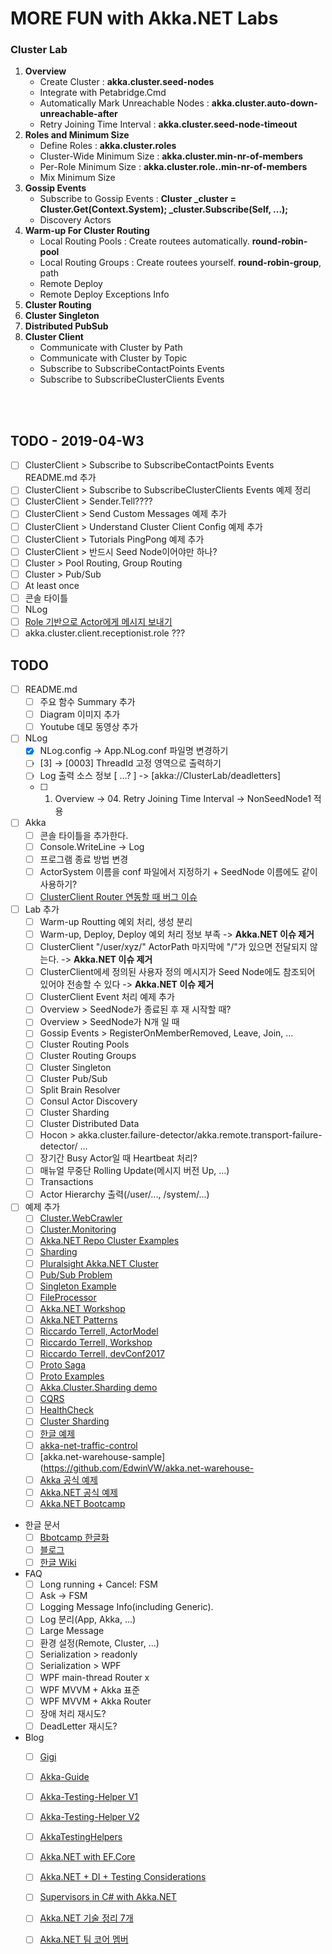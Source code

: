 # MORE FUN with Akka.NET Labs 

### Cluster Lab
1. **Overview**
   - Create Cluster : **akka.cluster.seed-nodes**
   - Integrate with Petabridge.Cmd  
   - Automatically Mark Unreachable Nodes : **akka.cluster.auto-down-unreachable-after**
   - Retry Joining Time Interval : **akka.cluster.seed-node-timeout**
1. **Roles and Minimum Size**
   - Define Roles : **akka.cluster.roles**
   - Cluster-Wide Minimum Size : **akka.cluster.min-nr-of-members**
   - Per-Role Minimum Size : **akka.cluster.role.<role-name>.min-nr-of-members**
   - Mix Minimum Size  
1. **Gossip Events**
   - Subscribe to Gossip Events : **Cluster _cluster = Cluster.Get(Context.System); _cluster.Subscribe(Self, ...);**
   - Discovery Actors
1. **Warm-up For Cluster Routing**
   - Local Routing Pools : Create routees automatically. **round-robin-pool**
   - Local Routing Groups : Create routees yourself. **round-robin-group**, path
   - Remote Deploy
   - Remote Deploy Exceptions Info 
1. **Cluster Routing**
1. **Cluster Singleton**
1. **Distributed PubSub**
1. **Cluster Client**
   - Communicate with Cluster by Path 
   - Communicate with Cluster by Topic
   - Subscribe to SubscribeContactPoints Events
   - Subscribe to SubscribeClusterClients Events

      
   
<br/>
<br/>

## TODO - 2019-04-W3

- [ ] ClusterClient > Subscribe to SubscribeContactPoints Events README.md 추가
- [ ] ClusterClient > Subscribe to SubscribeClusterClients Events 예제 정리
- [ ] ClusterClient > Sender.Tell???? 
- [ ] ClusterClient > Send Custom Messages 예제 추가
- [ ] ClusterClient > Understand Cluster Client Config 예제 추가
- [ ] ClusterClient > Tutorials PingPong 예제 추가
- [ ] ClusterClient > 반드시 Seed Node이어야만 하나?
- [ ] Cluster > Pool Routing, Group Routing
- [ ] Cluster > Pub/Sub
- [ ] At least once
- [ ] 콘솔 타이틀
- [ ] NLog 
- [ ] [Role 기반으로 Actor에게 메시지 보내기](https://github.com/akkadotnet/akka.net/issues/3757#issuecomment-483522034)
- [ ] akka.cluster.client.receptionist.role ???

## TODO
- [ ] README.md
  - [ ] 주요 함수 Summary 추가
  - [ ] Diagram 이미지 추가
  - [ ] Youtube 데모 동영상 추가
- [ ] NLog
  - [x] NLog.config -> App.NLog.conf 파일명 변경하기
  - [ ] [3] -> [0003] ThreadId 고정 영역으로 출력하기
  - [ ] Log 출력 소스 정보 [ ...? ] -> [akka://ClusterLab/deadletters]
  - [ ] 01. Overview -> 04. Retry Joining Time Interval -> NonSeedNode1 적용
- [ ] Akka
  - [ ] 콘솔 타이틀을 추가한다.
  - [ ] Console.WriteLine -> Log
  - [ ] 프로그램 종료 방법 변경
  - [ ] ActorSystem 이름을 conf 파일에서 지정하기 + SeedNode 이름에도 같이 사용하기?
  - [ ] [ClusterClient Router 연동할 때 버그 이슈](https://github.com/akkadotnet/akka.net/issues/3315)
- [ ] Lab 추가
  - [ ] Warm-up Routting 예외 처리, 생성 분리
  - [ ] Warm-up, Deploy, Deploy 예외 처리 정보 부족 -> **Akka.NET 이슈 제거**
  - [ ] ClusterClient "/user/xyz/" ActorPath 마지막에 "/"가 있으면 전달되지 않는다. -> **Akka.NET 이슈 제거**
  - [ ] ClusterClient에세 정의된 사용자 정의 메시지가 Seed Node에도 참조되어 있어야 전송할 수 있다 -> **Akka.NET 이슈 제거**
  - [ ] ClusterClient Event 처리 예제 추가
  - [ ] Overview > SeedNode가 종료된 후 재 시작할 때?
  - [ ] Overview > SeedNode가 N개 일 때
  - [ ] Gossip Events > RegisterOnMemberRemoved, Leave, Join, ... 
  - [ ] Cluster Routing Pools
  - [ ] Cluster Routing Groups
  - [ ] Cluster Singleton
  - [ ] Cluster Pub/Sub
  - [ ] Split Brain Resolver
  - [ ] Consul Actor Discovery
  - [ ] Cluster Sharding
  - [ ] Cluster Distributed Data
  - [ ] Hocon > akka.cluster.failure-detector/akka.remote.transport-failure-detector/ ...
  - [ ] 장기간 Busy Actor일 때 Heartbeat 처리?
  - [ ] 매뉴얼 무중단 Rolling Update(메시지 버전 Up, ...)
  - [ ] Transactions
  - [ ] Actor Hierarchy 출력(/user/..., /system/...)
- [ ] 예제 추가
  - [ ] [Cluster.WebCrawler](https://github.com/petabridge/akkadotnet-code-samples/tree/master/Cluster.WebCrawler)
  - [ ] [Cluster.Monitoring](https://github.com/cgstevens/Akka.Cluster.Monitor)
  - [ ] [Akka.NET Repo Cluster Examples](https://github.com/akkadotnet/akka.net/tree/dev/src/examples/Cluster)
  - [ ] [Sharding](https://github.com/uatec/akka.net-clustersharding-example)
  - [ ] [Pluralsight Akka.NET Cluster](https://github.com/thelegendofando/Pluralsight)
  - [ ] [Pub/Sub Problem](https://github.com/thelegendofando/ProducerConsumerProblem)
  - [ ] [Singleton Example](https://github.com/cgstevens/MyClusterServices)
  - [ ] [FileProcessor](https://github.com/cgstevens/FileProcessor)
  - [ ] [Akka.NET Workshop](https://github.com/profesor79/LDNAAkkaWorkshop)
  - [ ] [Akka.NET Patterns](https://github.com/profesor79/akka.net.Patterns)
  - [ ] [Riccardo Terrell, ActorModel](https://github.com/rikace/AkkaActorModel)
  - [ ] [Riccardo Terrell, Workshop](https://github.com/rikace/akkaworkshop)
  - [ ] [Riccardo Terrell, devConf2017](https://github.com/rikace/devConf2017)
  - [ ] [Proto Saga](http://proto.actor/blog/2017/06/24/money-transfer-saga.html)
  - [ ] [Proto Examples](https://github.com/rogeralsing/protoactor-dotnet/tree/dev/examples)
  - [ ] [Akka.Cluster.Sharding demo](https://github.com/Horusiath/AkkaDemos)
  - [ ] [CQRS](https://github.com/Horusiath/AkkaCQRS)
  - [ ] [HealthCheck](https://github.com/petabridge/akkadotnet-healthcheck)
  - [ ] [Cluster Sharding](https://github.com/ctrlaltdan/akka.net-cluster-sharding)
  - [ ] [한글 예제](https://github.com/psmon/AkkaNetTest/blob/master/README.md)
  - [ ] [akka-net-traffic-control](https://github.com/EdwinVW/akka-net-traffic-control)
  - [ ] [akka.net-warehouse-sample](https://github.com/EdwinVW/akka.net-warehouse-
  - [ ] [Akka 공식 예제](https://github.com/akka/akka-samples)
  - [ ] [Akka.NET 공식 예제](https://github.com/akkadotnet/akka.net/tree/dev/src/examples)
  - [ ] [Akka.NET Bootcamp](https://github.com/petabridge/akka-bootcamp)
- 한글 문서
  - [ ] [Bbotcamp 한글화](https://blog.rajephon.dev/2018/12/02/akka-01/)
  - [ ] [블로그](https://m.blog.naver.com/PostView.nhn?blogId=kbh3983&logNo=221182343063&categoryNo=119&proxyReferer=https%3A%2F%2Fwww.google.co.kr%2F)
  - [ ] [한글 Wiki](http://wiki.webnori.com/m/mobile.action#page/1048605)
- FAQ
  - [ ] Long running + Cancel: FSM
  - [ ] Ask -> FSM
  - [ ] Logging Message Info(including Generic).
  - [ ] Log 분리(App, Akka, ...)
  - [ ] Large Message
  - [ ] 환경 설정(Remote, Cluster, ...)
  - [ ] Serialization > readonly
  - [ ] Serialization > WPF
  - [ ] WPF main-thread Router x
  - [ ] WPF MVVM + Akka 표준
  - [ ] WPF MVVM + Akka Router
  - [ ] 장애 처리 재시도?
  - [ ] DeadLetter 재시도?
- Blog
  - [ ] [Gigi](http://gigi.nullneuron.net/gigilabs/tag/akka-net/)
  - [ ] [Akka-Guide](https://connelhooley.uk/blog/2017/02/21/akka-guide)
  - [ ] [Akka-Testing-Helper V1](https://connelhooley.uk/blog/2017/09/30/introducing-akka-testing-helpers-di)
  - [ ] [Akka-Testing-Helper V2](https://connelhooley.uk/blog/2018/10/05/akka-testing-helpers-v2)
  - [ ] [AkkaTestingHelpers](https://github.com/connelhooley/AkkaTestingHelpers)
  - [ ] [Akka.NET with EF.Core](https://havret.io/akka-entity-framework-core)
  - [ ] [Akka.NET + DI + Testing Considerations](https://sachabarbs.wordpress.com/2018/05/22/akka-net-di-testing-considerations/)
  - [ ] [Supervisors in C# with Akka.NET](https://buildplease.com/pages/supervisors-csharp/)
  - [ ] [Akka.NET 기술 정리 7개](https://hryniewski.net/tag/akka-net/)
  - [ ] [Akka.NET 팀 코어 멤버](https://bartoszsypytkowski.com/tag/akka-net/)


